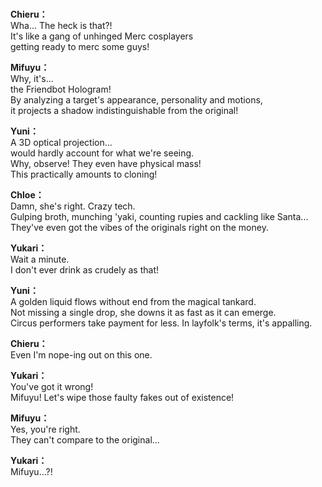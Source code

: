 # 

  
**Chieru：**  
Wha... The heck is that?!  
It's like a gang of unhinged Merc cosplayers  
getting ready to merc some guys!  
  
**Mifuyu：**  
Why, it's...  
 the Friendbot Hologram!  
By analyzing a target's appearance, personality and motions,  
it projects a shadow indistinguishable from the original!  
  
**Yuni：**  
A 3D optical projection...  
 would hardly account for what we're seeing.  
Why, observe! They even have physical mass!  
This practically amounts to cloning!  
  
**Chloe：**  
Damn, she's right. Crazy tech.  
Gulping broth, munching 'yaki, counting rupies and cackling like Santa...  
They've even got the vibes of the originals right on the money.  
  
**Yukari：**  
Wait a minute.  
I don't ever drink as crudely as that!  
  
**Yuni：**  
A golden liquid flows without end from the magical tankard.  
Not missing a single drop, she downs it as fast as it can emerge.  
Circus performers take payment for less. In layfolk's terms, it's appalling.  
  
**Chieru：**  
Even I'm nope-ing out on this one.  
  
**Yukari：**  
You've got it wrong!  
Mifuyu! Let's wipe those faulty fakes out of existence!  
  
**Mifuyu：**  
Yes, you're right.  
They can't compare to the original...  
  
**Yukari：**  
Mifuyu...?!  
